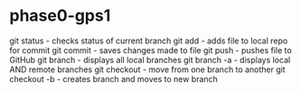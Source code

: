 phase0-gps1
===========

git status - checks status of current branch
git add - adds file to local repo for commit
git commit - saves changes made to file
git push - pushes file to GitHub
git branch - displays all local branches
git branch -a - displays local AND remote branches
git checkout - move from one branch to another
git checkout -b - creates branch and moves to new branch
